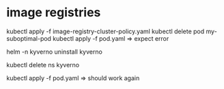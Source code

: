 # image registries
kubectl apply -f image-registry-cluster-policy.yaml
kubectl delete pod my-suboptimal-pod 
kubectl apply -f pod.yaml
=> expect error

helm -n kyverno uninstall kyverno
<!-- TODO does not work very properly -->
<!-- kubectl delete -f image-registry-cluster-policy.yaml -->
kubectl delete ns kyverno

kubectl apply -f pod.yaml
=> should work again

